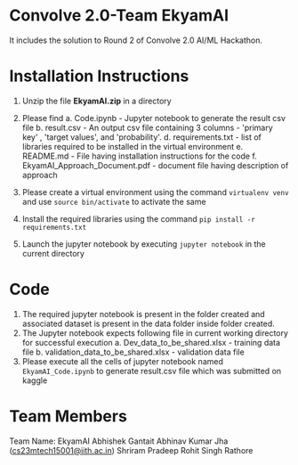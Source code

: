 # Convolve 2.0-Team EkyamAI 

It includes the solution to Round 2 of Convolve 2.0 AI/ML Hackathon.

# Installation Instructions

1. Unzip the file **EkyamAI.zip** in a directory
2. Please find 
	a. Code.ipynb -  Jupyter notebook to generate the result csv file 
	b. result.csv - An output csv file containing 3 columns - 'primary key' , 'target values', and 'probability'.
	d. requirements.txt - list of libraries required to be installed in the virtual environment
	e. README.md - File having installation instructions for the code
	f. EkyamAI_Approach_Document.pdf - document file having description of approach
	
3. Please create a virtual environment using the command `virtualenv venv` and use `source bin/activate` to activate the same
4. Install the required libraries using the command `pip install -r requirements.txt`
5. Launch the jupyter notebook by executing `jupyter notebook` in the current directory

# Code

1. The required jupyter notebook is present in the folder created and associated dataset is present in the data folder inside folder created.
2. The Jupyter notebook expects following file in current working directory for successful execution 
	a. Dev_data_to_be_shared.xlsx - training data file
	b. validation_data_to_be_shared.xlsx -  validation data file
3. Please execute all the cells of jupyter notebook named `EkyamAI_Code.ipynb` to generate result.csv file which was submitted on kaggle


# Team Members
Team Name: EkyamAI
Abhishek Gantait
Abhinav Kumar Jha (cs23mtech15001@iith.ac.in)
Shriram Pradeep
Rohit Singh Rathore